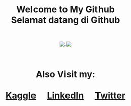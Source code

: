 <div align="center">
  <h1>Welcome to My Github<br>Selamat datang di Github</h1>
</div>

<br><div align="center">
  <a href="https://github.com/emnopal">
    <img align="center" src="https://github-readme-stats.vercel.app/api?username=emnopal&count_private=true&show_icons=true&theme=radical" />
  </a>
  <a href="https://github.com/emnopal">
    <img align="center" src="https://github-readme-stats.vercel.app/api/top-langs/?username=emnopal&layout=compact&hide=visual%20basic%20.net,pascal,matlab,m&langs_count=8&theme=radical" />
  </a>
</div><br>

<div align="center">
  <h1>Also Visit my: <br><br>
    <a href="https://kaggle.com">Kaggle</a>&emsp;
    <a href="https://linkedin.com">LinkedIn</a>&emsp;
    <a href="https://twitter.com">Twitter</a>
  </h1>
</div>




